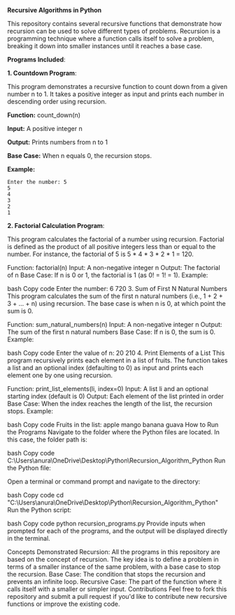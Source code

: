 **Recursive Algorithms in Python**

This repository contains several recursive functions that demonstrate how recursion can be used to solve different types of problems. Recursion is a programming technique where a function calls itself to solve a problem, breaking it down into smaller instances until it reaches a base case.

**Programs Included**:

**1. Countdown Program**:
   
This program demonstrates a recursive function to count down from a given number n to 1. It takes a positive integer as input and prints each number in descending order using recursion.

**Function:** count_down(n)

**Input:** A positive integer n

**Output:** Prints numbers from n to 1

**Base Case:** When n equals 0, the recursion stops.

**Example:**

    Enter the number: 5
    5
    4
    3
    2
    1


**2. Factorial Calculation Program**:

This program calculates the factorial of a number using recursion. Factorial is defined as the product of all positive integers less than or equal to the number. For instance, the factorial of 5 is 5 * 4 * 3 * 2 * 1 = 120.

Function: factorial(n)
Input: A non-negative integer n
Output: The factorial of n
Base Case: If n is 0 or 1, the factorial is 1 (as 0! = 1! = 1).
Example:

bash
Copy code
Enter the number: 6
720
3. Sum of First N Natural Numbers
This program calculates the sum of the first n natural numbers (i.e., 1 + 2 + 3 + ... + n) using recursion. The base case is when n is 0, at which point the sum is 0.

Function: sum_natural_numbers(n)
Input: A non-negative integer n
Output: The sum of the first n natural numbers
Base Case: If n is 0, the sum is 0.
Example:

bash
Copy code
Enter the value of n: 20
210
4. Print Elements of a List
This program recursively prints each element in a list of fruits. The function takes a list and an optional index (defaulting to 0) as input and prints each element one by one using recursion.

Function: print_list_elements(li, index=0)
Input: A list li and an optional starting index (default is 0)
Output: Each element of the list printed in order
Base Case: When the index reaches the length of the list, the recursion stops.
Example:

bash
Copy code
Fruits in the list:
apple
mango
banana
guava
How to Run the Programs
Navigate to the folder where the Python files are located. In this case, the folder path is:

bash
Copy code
C:\Users\anura\OneDrive\Desktop\Python\Recursion_Algorithm_Python
Run the Python file:

Open a terminal or command prompt and navigate to the directory:

bash
Copy code
cd "C:\Users\anura\OneDrive\Desktop\Python\Recursion_Algorithm_Python"
Run the Python script:

bash
Copy code
python recursion_programs.py
Provide inputs when prompted for each of the programs, and the output will be displayed directly in the terminal.

Concepts Demonstrated
Recursion: All the programs in this repository are based on the concept of recursion. The key idea is to define a problem in terms of a smaller instance of the same problem, with a base case to stop the recursion.
Base Case: The condition that stops the recursion and prevents an infinite loop.
Recursive Case: The part of the function where it calls itself with a smaller or simpler input.
Contributions
Feel free to fork this repository and submit a pull request if you'd like to contribute new recursive functions or improve the existing code.
